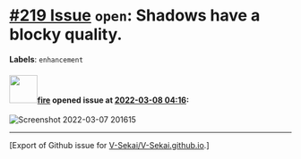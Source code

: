 # [\#219 Issue](https://github.com/V-Sekai/V-Sekai.github.io/issues/219) `open`: Shadows have a blocky quality.
**Labels**: `enhancement`


#### <img src="https://avatars.githubusercontent.com/u/32321?u=c2e06a3d2b49a467aa907e54aa259516440267cc&v=4" width="50">[fire](https://github.com/fire) opened issue at [2022-03-08 04:16](https://github.com/V-Sekai/V-Sekai.github.io/issues/219):

![Screenshot 2022-03-07 201615](https://user-images.githubusercontent.com/32321/157165146-394ecef6-c59d-4ec3-bb54-140880cc03f3.png)





-------------------------------------------------------------------------------



[Export of Github issue for [V-Sekai/V-Sekai.github.io](https://github.com/V-Sekai/V-Sekai.github.io).]
